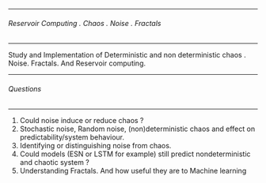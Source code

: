 ------------------------------------------------
###### Reservoir Computing . Chaos . Noise . Fractals
-----------------------------------------------
Study and Implementation of Deterministic and non deterministic chaos . Noise. Fractals. And Reservoir computing.


------------------------------------------------
 ###### Questions
-----------------------------------------------
  1. Could noise induce or reduce chaos ?
  2. Stochastic noise, Random noise, (non)deterministic chaos and effect on predictability/system behaviour.
  3. Identifying or distinguishing noise from chaos.
  4. Could models  (ESN or LSTM for example) still predict nondeterministic and chaotic system ?
  5. Understanding Fractals. And how useful they are to Machine learning
  
